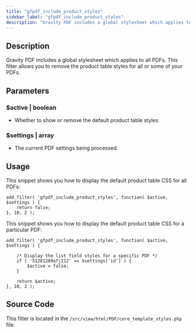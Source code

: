 ```yaml
---
title: "gfpdf_include_product_styles"
sidebar_label: "gfpdf_include_product_styles"
description: "Gravity PDF includes a global stylesheet which applies to all PDFs. This filter allows you to remove the product table styles for all or some of your PDFs."
---
```


## Description 

Gravity PDF includes a global stylesheet which applies to all PDFs. This filter allows you to remove the product table styles for all or some of your PDFs.

## Parameters 

### $active | boolean
*  Whether to show or remove the default product table styles

### $settings | array
*  The current PDF settings being processed.

## Usage 

This snippet shows you how to display the default product table CSS for all PDFs:

```.language-php
add_filter( 'gfpdf_include_product_styles', function( $active, $settings ) {
	return false;
}, 10, 2 );
```

This snippet shows you how to display the default product table CSS for a particular PDF:

```.language-php
add_filter( 'gfpdf_include_product_styles', function( $active, $settings ) {

	/* Display the list field styles for a specific PDF */
	if ( '51281289afj212' == $settings['id'] ) {
		$active = false;
	}

	return $active;
}, 10, 2 );
```
 
## Source Code 

This filter is located in the `/src/view/html/PDF/core_template_styles.php` file.